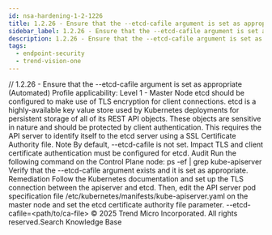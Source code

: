 ```yaml
---
id: nsa-hardening-1-2-1226
title: 1.2.26 - Ensure that the --etcd-cafile argument is set as appropriate (Automated)
sidebar_label: 1.2.26 - Ensure that the --etcd-cafile argument is set as appropriate (Automated)
description: 1.2.26 - Ensure that the --etcd-cafile argument is set as appropriate (Automated)
tags:
  - endpoint-security
  - trend-vision-one
---
```


/*<![CDATA[*/ $('#title').html($('meta[name=map-description]').attr('content')); /*]]>*/ 1.2.26 - Ensure that the --etcd-cafile argument is set as appropriate (Automated) Profile applicability: Level 1 - Master Node etcd should be configured to make use of TLS encryption for client connections. etcd is a highly-available key value store used by Kubernetes deployments for persistent storage of all of its REST API objects. These objects are sensitive in nature and should be protected by client authentication. This requires the API server to identify itself to the etcd server using a SSL Certificate Authority file. Note By default, --etcd-cafile is not set. Impact TLS and client certificate authentication must be configured for etcd. Audit Run the following command on the Control Plane node: ps -ef | grep kube-apiserver Verify that the --etcd-cafile argument exists and it is set as appropriate. Remediation Follow the Kubernetes documentation and set up the TLS connection between the apiserver and etcd. Then, edit the API server pod specification file /etc/kubernetes/manifests/kube-apiserver.yaml on the master node and set the etcd certificate authority file parameter. --etcd-cafile=<path/to/ca-file> © 2025 Trend Micro Incorporated. All rights reserved.Search Knowledge Base